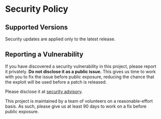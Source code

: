 # Security Policy

## Supported Versions

Security updates are applied only to the latest release.

## Reporting a Vulnerability

If you have discovered a security vulnerability in this project, please report it privately. **Do not disclose it as a public issue.** This gives us time to work with you to fix the issue before public exposure, reducing the chance that the exploit will be used before a patch is released.

Please disclose it at [security advisory](https://github.com/KhronosGroup/Vulkan-Loader/security/advisories/new).

This project is maintained by a team of volunteers on a reasonable-effort basis. As such, please give us at least 90 days to work on a fix before public exposure.
